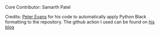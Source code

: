 Core Contributor: Samarth Patel

Credits:
[Peter Evans](https://github.com/peter-evans) for his code to automatically apply Python Black formatting to the repository. The github action I used can be found on [his blog](https://peterevans.dev/posts/github-actions-how-to-automate-code-formatting-in-pull-requests/)
